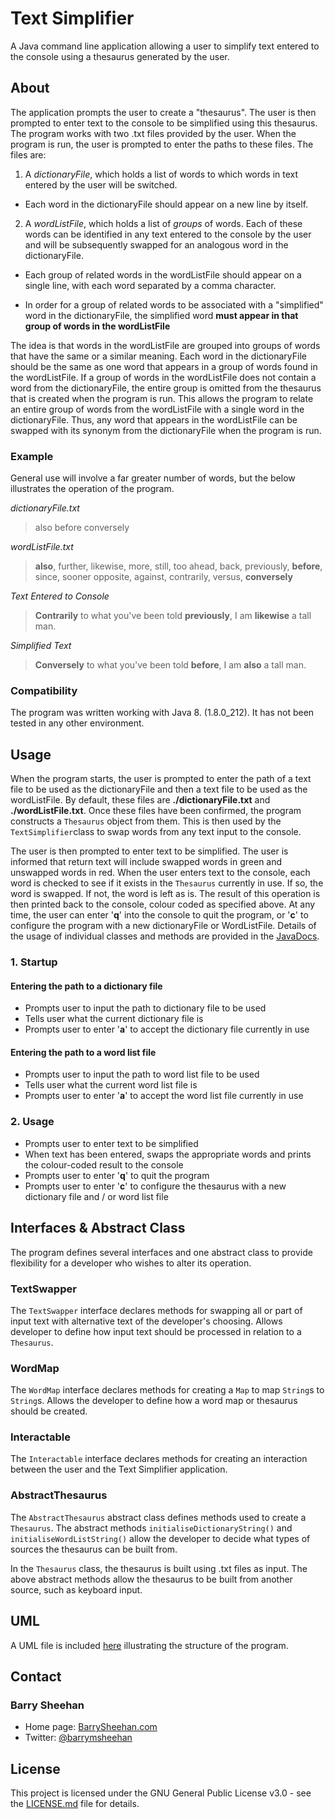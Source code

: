 # Text Simplifier
A Java command line application allowing a user to simplify text entered to the console using a thesaurus generated by the user.

## About
The application prompts the user to create a "thesaurus". The user is then prompted to enter text to the console to be simplified using this thesaurus.
The program works with two .txt files provided by the user. When the program is run, the user is prompted to enter the paths to these files. The files are:

1. A _dictionaryFile_, which holds a list of words to which words in text entered by the user will be switched.

  - Each word in the dictionaryFile should appear on a new line by itself.

2. A _wordListFile_, which holds a list of _groups_ of words. Each of these words can be identified in any text entered to the console by the user and will be subsequently swapped for an analogous word in the dictionaryFile.

  - Each group of related words in the wordListFile should appear on a single line, with each word separated by a comma character.

  - In order for a group of related words to be associated with a "simplified" word in the dictionaryFile, the simplified word __must appear in that group of words in the wordListFile__

The idea is that words in the wordListFile are grouped into groups of words that have the same or a similar meaning. Each word in the dictionaryFile should be the same as one word that appears in a group of words found in the wordListFile. If a group of words in the wordListFile does not contain a word from the dictionaryFile, the entire group is omitted from the thesaurus that is created when the program is run. This allows the program to relate an entire group of words from the wordListFile with a single word in the dictionaryFile. Thus, any word that appears in the wordListFile can be swapped with its synonym from the dictionaryFile when the program is run.

### Example
General use will involve a far greater number of words, but the below illustrates the operation of the program.

_dictionaryFile.txt_
> also
> before
> conversely

_wordListFile.txt_
> __also__, further, likewise, more, still, too
> ahead, back, previously, __before__, since, sooner
> opposite, against, contrarily, versus, __conversely__

_Text Entered to Console_
> __Contrarily__ to what you've been told __previously__, I am __likewise__ a tall man.

_Simplified Text_
> __Conversely__ to what you've been told __before__, I am __also__ a tall man.

### Compatibility
The program was written working with Java 8. (1.8.0_212). It has not been tested in any other environment.

## Usage
When the program starts, the user is prompted to enter the path of a text file to be used as the dictionaryFile and then a text file to be used as the wordListFile. By default, these files are __./dictionaryFile.txt__ and __./wordListFile.txt__.
Once these files have been confirmed, the program constructs a `Thesaurus` object from them. This is then used by the `TextSimplifier`class to swap words from any text input to the console.

The user is then prompted to enter text to be simplified. The user is informed that return text will include swapped words in green and unswapped words in red.
When the user enters text to the console, each word is checked to see if it exists in the `Thesaurus` currently in use. If so, the word is swapped. If not, the word is left as is. The result of this operation is then printed back to the console, colour coded as specified above.
At any time, the user can enter '__q__' into the console to quit the program, or '__c__' to configure the program with a new dictionaryFile or WordListFile.
Details of the usage of individual classes and methods are provided in the [JavaDocs](docs/).

### 1. Startup
#### Entering the path to a dictionary file
- Prompts user to input the path to dictionary file to be used
- Tells user what the current dictionary file is
- Prompts user to enter '__a__' to accept the dictionary file currently in use

#### Entering the path to a word list file
- Prompts user to input the path to word list file to be used
- Tells user what the current word list file is
- Prompts user to enter '__a__' to accept the word list file currently in use

### 2. Usage
- Prompts user to enter text to be simplified
- When text has been entered, swaps the appropriate words and prints the colour-coded result to the console
- Prompts user to enter '__q__' to quit the program
- Prompts user to enter '__c__' to configure the thesaurus with a new dictionary file and / or word list file

## Interfaces & Abstract Class
The program defines several interfaces and one abstract class to provide flexibility for a developer who wishes to alter its operation.

### TextSwapper
The `TextSwapper` interface declares methods for swapping all or part of input text with alternative text of the developer's choosing. Allows developer to define how input text should be processed in relation to a `Thesaurus`.

### WordMap
The `WordMap` interface declares methods for creating a `Map` to map `String`s to `String`s. Allows the developer to define how a word map or thesaurus should be created.

### Interactable
The `Interactable` interface declares methods for creating an interaction between the user and the Text Simplifier application.

### AbstractThesaurus
The `AbstractThesaurus` abstract class defines methods used to create a `Thesaurus`. The abstract methods `initialiseDictionaryString()` and `initialiseWordListString()` allow the developer to decide what types of sources the thesaurus can be built from.

In the `Thesaurus` class, the thesaurus is built using .txt files as input. The above abstract methods allow the thesaurus to be built from another source, such as keyboard input.

## UML
A UML file is included [here](text-simplifier.png) illustrating the structure of the program.

## Contact
### Barry Sheehan
* Home page: [BarrySheehan.com](http://www.barrysheehan.com)
* Twitter: [@barrymsheehan](https://twitter.com/barrymsheehan)

## License
This project is licensed under the GNU General Public License v3.0 - see the [LICENSE.md](LICENSE.md) file for details.